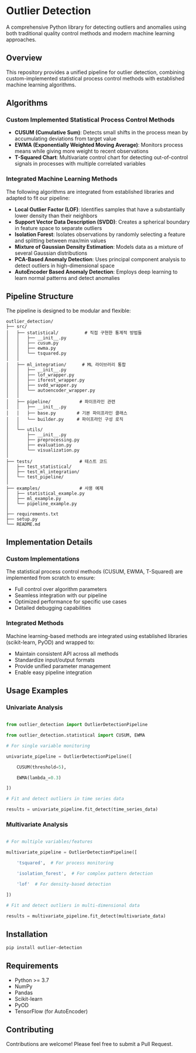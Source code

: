 # Outlier Detection

A comprehensive Python library for detecting outliers and anomalies using both traditional quality control methods and modern machine learning approaches.

## Overview

This repository provides a unified pipeline for outlier detection, combining custom-implemented statistical process control methods with established machine learning algorithms.

## Algorithms

### Custom Implemented Statistical Process Control Methods
- **CUSUM (Cumulative Sum)**: Detects small shifts in the process mean by accumulating deviations from target value
- **EWMA (Exponentially Weighted Moving Average)**: Monitors process means while giving more weight to recent observations
- **T-Squared Chart**: Multivariate control chart for detecting out-of-control signals in processes with multiple correlated variables

### Integrated Machine Learning Methods
The following algorithms are integrated from established libraries and adapted to fit our pipeline:
- **Local Outlier Factor (LOF)**: Identifies samples that have a substantially lower density than their neighbors
- **Support Vector Data Description (SVDD)**: Creates a spherical boundary in feature space to separate outliers
- **Isolation Forest**: Isolates observations by randomly selecting a feature and splitting between max/min values
- **Mixture of Gaussian Density Estimation**: Models data as a mixture of several Gaussian distributions
- **PCA-Based Anomaly Detection**: Uses principal component analysis to detect outliers in high-dimensional space
- **AutoEncoder Based Anomaly Detection**: Employs deep learning to learn normal patterns and detect anomalies

## Pipeline Structure

The pipeline is designed to be modular and flexible:
```
outlier_detection/
├── src/
│   ├── statistical/          # 직접 구현한 통계적 방법들
│   │   ├── __init__.py
│   │   ├── cusum.py
│   │   ├── ewma.py
│   │   └── tsquared.py
│   │
│   ├── ml_integration/      # ML 라이브러리 통합
│   │   ├── __init__.py
│   │   ├── lof_wrapper.py
│   │   ├── iforest_wrapper.py
│   │   ├── svdd_wrapper.py
│   │   └── autoencoder_wrapper.py
│   │
│   ├── pipeline/           # 파이프라인 관련
│   │   ├── __init__.py
│   │   ├── base.py        # 기본 파이프라인 클래스
│   │   └── builder.py     # 파이프라인 구성 로직
│   │
│   └── utils/
│       ├── __init__.py
│       ├── preprocessing.py
│       ├── evaluation.py
│       └── visualization.py
│
├── tests/                  # 테스트 코드
│   ├── test_statistical/
│   ├── test_ml_integration/
│   └── test_pipeline/
│
├── examples/               # 사용 예제
│   ├── statistical_example.py
│   ├── ml_example.py
│   └── pipeline_example.py
│
├── requirements.txt
├── setup.py
└── README.md
```

## Implementation Details

### Custom Implementations
The statistical process control methods (CUSUM, EWMA, T-Squared) are implemented from scratch to ensure:
- Full control over algorithm parameters
- Seamless integration with our pipeline
- Optimized performance for specific use cases
- Detailed debugging capabilities

### Integrated Methods
Machine learning-based methods are integrated using established libraries (scikit-learn, PyOD) and wrapped to:
- Maintain consistent API across all methods
- Standardize input/output formats
- Provide unified parameter management
- Enable easy pipeline integration

## Usage Examples

### Univariate Analysis

```python

from outlier_detection import OutlierDetectionPipeline

from outlier_detection.statistical import CUSUM, EWMA

# For single variable monitoring

univariate_pipeline = OutlierDetectionPipeline([

    CUSUM(threshold=5),

    EWMA(lambda_=0.3)

])

# Fit and detect outliers in time series data

results = univariate_pipeline.fit_detect(time_series_data)

```

### Multivariate Analysis

```python

# For multiple variables/features

multivariate_pipeline = OutlierDetectionPipeline([

    'tsquared',  # For process monitoring

    'isolation_forest',  # For complex pattern detection

    'lof'  # For density-based detection

])

# Fit and detect outliers in multi-dimensional data

results = multivariate_pipeline.fit_detect(multivariate_data)

```

## Installation

```bash
pip install outlier-detection
```

## Requirements
- Python >= 3.7
- NumPy
- Pandas
- Scikit-learn
- PyOD
- TensorFlow (for AutoEncoder)

## Contributing
Contributions are welcome! Please feel free to submit a Pull Request.